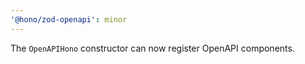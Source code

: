```yaml
---
'@hono/zod-openapi': minor
---
```


The `OpenAPIHono` constructor can now register OpenAPI components.
